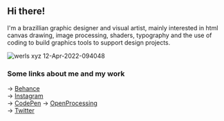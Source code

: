## Hi there!  
I'm a brazillian graphic designer and visual artist, mainly interested in html canvas drawing, image processing, shaders, typography and the use of coding to build graphics tools to support design projects.  

![werls xyz 12-Apr-2022-094048](https://user-images.githubusercontent.com/22551176/162964487-df6ef6d9-14a6-4872-bf0d-4dc77000d932.gif)

### Some links about me and my work  

→ [Behance](https://be.net/werls)  
→ [Instagram](https://instagram.com/werls)  
→ [CodePen](https://codepen.io/werls)
→ [OpenProcessing](https://openprocessing.org/user/258194)  
→ [Twitter](https://twitter.com/werls)  

<!--
**werls/werls** is a ✨ _special_ ✨ repository because its `README.md` (this file) appears on your GitHub profile.

Here are some ideas to get you started:

- 🔭 I’m currently working on ...
- 🌱 I’m currently learning ...
- 👯 I’m looking to collaborate on ...
- 🤔 I’m looking for help with ...
- 💬 Ask me about ...
- 📫 How to reach me: ...
- 😄 Pronouns: ...
- ⚡ Fun fact: ...
-->
